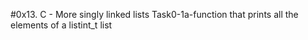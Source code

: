 #0x13. C - More singly linked lists
Task0-1a-function that prints all the elements of a listint_t list
